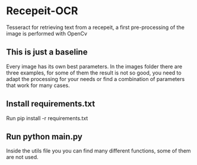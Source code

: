 # Recepeit-OCR
Tesseract for retrieving text from a recepeit, a first pre-processing of the image is performed with OpenCv

## This is just a baseline
Every image has its own best parameters. In the images folder there are three examples, for some of them the result is not so good, you need to adapt the processing for your needs or find a combination of parameters that work for many cases. 

## Install requirements.txt

Run pip install -r requirements.txt

## Run python main.py
Inside the utils file you you can find many different functions, some of them are not used. 
